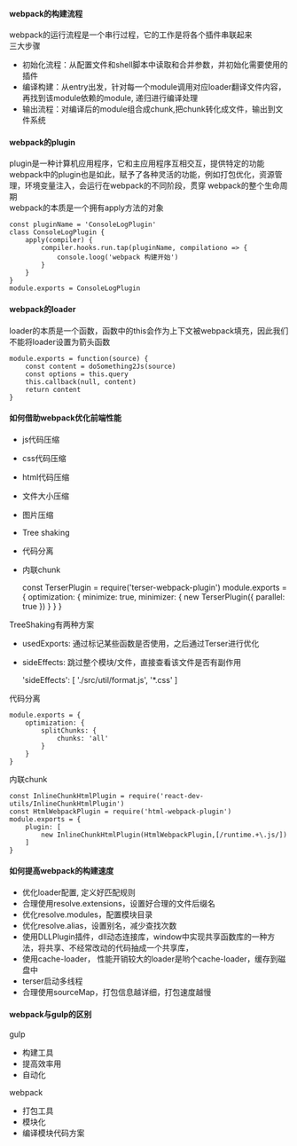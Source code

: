 #### webpack的构建流程
webpack的运行流程是一个串行过程，它的工作是将各个插件串联起来<br>
三大步骤<br>
- 初始化流程：从配置文件和shell脚本中读取和合并参数，并初始化需要使用的插件
- 编译构建：从entry出发，针对每一个module调用对应loader翻译文件内容，再找到该module依赖的module,
递归进行编译处理
- 输出流程：对编译后的module组合成chunk,把chunk转化成文件，输出到文件系统
#### webpack的plugin
plugin是一种计算机应用程序，它和主应用程序互相交互，提供特定的功能<br>
webpack中的plugin也是如此，赋予了各种灵活的功能，例如打包优化，资源管理，环境变量注入，会运行在webpack的不同阶段，贯穿
webpack的整个生命周期<br>
webpack的本质是一个拥有apply方法的对象

    const pluginName = 'ConsoleLogPlugin'
    class ConsoleLogPlugin {
        apply(compiler) {
            compiler.hooks.run.tap(pluginName, compilationo => {
                console.loog('webpack 构建开始')
            }
        }
    }
    module.exports = ConsoleLogPlugin

#### webpack的loader
loader的本质是一个函数，函数中的this会作为上下文被webpack填充，因此我们不能将loader设置为箭头函数

    module.exports = function(source) {
        const content = doSomething2Js(source)
        const options = this.query
        this.callback(null, content)
        return content
    }

#### 如何借助webpack优化前端性能
- js代码压缩
- css代码压缩
- html代码压缩
- 文件大小压缩
- 图片压缩
- Tree shaking
- 代码分离
- 内联chunk


    const TerserPlugin = require('terser-webpack-plugin')
    module.exports = {
        optimization: {
            minimize: true,
            minimizer: {
                new TerserPlugin({
                    parallel: true
                })
            }
        }
    }

TreeShaking有两种方案
- usedExports: 通过标记某些函数是否使用，之后通过Terser进行优化
- sideEffects: 跳过整个模块/文件，直接查看该文件是否有副作用


    'sideEffects': [
        './src/util/format.js',
        '*.css'
    ]

代码分离
    
    module.exports = {
        optimization: {
            splitChunks: {
                chunks: 'all'
            }
        }
    }

内联chunk
    
    const InlineChunkHtmlPlugin = require('react-dev-utils/InlineChunkHtmlPlugin')
    const HtmlWebpackPlugin = require('html-webpack-plugin')
    module.exports = {
        plugin: [
            new InlineChunkHtmlPlugin(HtmlWebpackPlugin,[/runtime.+\.js/])
        ]
    }

#### 如何提高webpack的构建速度
- 优化loader配置, 定义好匹配规则
- 合理使用resolve.extensions，设置好合理的文件后缀名
- 优化resolve.modules，配置模块目录
- 优化resolve.alias，设置别名，减少查找次数
- 使用DLLPlugin插件，dll动态连接库，window中实现共享函数库的一种方法，将共享、不经常改动的代码抽成一个共享库，
- 使用cache-loader， 性能开销较大的loader是哟个cache-loader，缓存到磁盘中
- terser启动多线程
- 合理使用sourceMap，打包信息越详细，打包速度越慢

#### webpack与gulp的区别
gulp
- 构建工具
- 提高效率用
- 自动化

webpack
- 打包工具
- 模块化
- 编译模块代码方案
        
    

